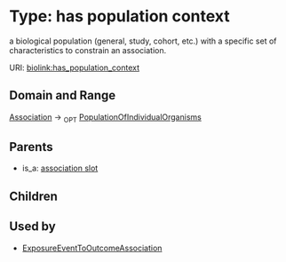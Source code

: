
# Type: has population context


a biological population (general, study, cohort, etc.) with a specific set of characteristics to constrain an association.

URI: [biolink:has_population_context](https://w3id.org/biolink/vocab/has_population_context)


## Domain and Range

[Association](Association.md) ->  <sub>OPT</sub> [PopulationOfIndividualOrganisms](PopulationOfIndividualOrganisms.md)

## Parents

 *  is_a: [association slot](association_slot.md)

## Children


## Used by

 * [ExposureEventToOutcomeAssociation](ExposureEventToOutcomeAssociation.md)
